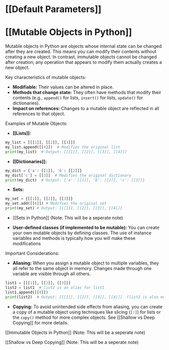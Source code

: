 # [[Default Parameters]]
# [[Mutable Objects in Python]] 
Mutable objects in Python are objects whose internal state can be changed after they are created.  This means you can modify their contents without creating a new object.  In contrast, immutable objects cannot be changed after creation; any operation that appears to modify them actually creates a new object.

Key characteristics of mutable objects:

* **Modifiable:**  Their values can be altered in place.
* **Methods that change state:** They often have methods that modify their contents (e.g., `append()` for lists, `insert()` for lists, `update()` for dictionaries).
* **Impact on references:** Changes to a mutable object are reflected in all references to that object.


Examples of Mutable Objects:

* **[[Lists]]:**

```python
my_list = [[[1]], [[2]], [[3]]]
my_list.append([[4]])  # Modifies the original list
print(my_list)  # Output: [[[1]], [[2]], [[3]], [[4]]]
```

* **[[Dictionaries]]:**

```python
my_dict = {'a': [[1]], 'b': [[2]]}
my_dict['c'] = [[3]]  # Modifies the original dictionary
print(my_dict)  # Output: {'a': [[1]], 'b': [[2]], 'c': [[3]]}
```

* **Sets:**

```python
my_set = {[[1]], [[2]], [[3]]}
my_set.add([[4]]) # Modifies the original set
print(my_set) # Output: {[[1]], [[2]], [[3]], [[4]]}
```

* [[Sets in Python]] (Note: This will be a seperate note)

* **User-defined classes (if implemented to be mutable):**  You can create your own mutable objects by defining classes.  The use of instance variables and methods is typically how you will make these modifications

Important Considerations:

* **Aliasing:** When you assign a mutable object to multiple variables, they all refer to the same object in memory. Changes made through one variable are visible through all others.

```python
list1 = [[[1]], [[2]], [[3]]]
list2 = list1  # list2 is an alias for list1
list1.append([[4]])
print(list2)  # Output: [[[1]], [[2]], [[3]], [[4]]]  (list2 is also modified)
```

* **Copying:** To avoid unintended side effects from aliasing, you can create a copy of a mutable object using techniques like slicing (`[:]`) for lists or the `copy()` method for more complex objects.  See [[Shallow vs Deep Copying]] for more details.


[[Immutable Objects in Python]] (Note: This will be a seperate note)

[[Shallow vs Deep Copying]] (Note: This will be a seperate note)
